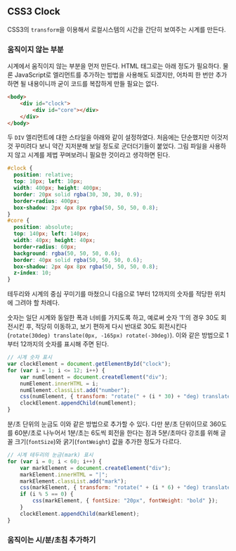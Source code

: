 CSS3 Clock
----------

CSS3의 `transform`을 이용해서 로컬시스템의 시간을 간단히 보여주는 시계를 만든다.

### 움직이지 않는 부분 ###

시계에서 움직이지 않는 부분을 먼저 만든다.
HTML 태그로는 아래 정도가 필요하다.
물론 JavaScript로 엘리먼트를 추가하는 방법을 사용해도 되겠지만, 어차피 한 번만 추가하면 될 내용이니까 굳이 코드를 복잡하게 만들 필요는 없다.

```html
<body>
    <div id="clock">
        <div id="core"></div>
    </div>
</body>
```

두 `DIV` 엘리먼트에 대한 스타일을 아래와 같이 설정하였다.
처음에는 단순했지만 이것저것 꾸미려다 보니 약간 지저분해 보일 정도로 군더더기들이 붙었다.
그림 파일을 사용하지 않고 시계를 제법 꾸며보려니 필요한 것이라고 생각하면 된다.

```css
#clock {
  position: relative;
  top: 10px; left: 10px;
  width: 400px; height: 400px;
  border: 20px solid rgba(30, 30, 30, 0.9);
  border-radius: 400px;
  box-shadow: 2px 4px 8px rgba(50, 50, 50, 0.8);
}
#core {
  position: absolute;
  top: 140px; left: 140px;
  width: 40px; height: 40px;
  border-radius: 60px;
  background: rgba(50, 50, 50, 0.6);
  border: 40px solid rgba(50, 50, 50, 0.6);
  box-shadow: 2px 4px 8px rgba(50, 50, 50, 0.8);
  z-index: 10;
}
```

테두리와 시계의 중심 꾸미기를 마쳤으니 다음으로 1부터 12까지의 숫자를 적당한 위치에 그려야 할 차례다.

숫자는 일단 시계와 동일한 폭과 너비를 가지도록 하고, 예로써 숫자 '1'의 경우 30도 회전시킨 후, 적당히 이동하고, 보기 편하게 다시 반대로 30도 회전시킨다(`rotate(30deg) translate(0px, -165px) rotate(-30deg)`).
이와 같은 방법으로 1부터 12까지의 숫자를 표시해 주면 된다.

```javascript
// 시계 숫자 표시
var clockElement = document.getElementById("clock");
for (var i = 1; i <= 12; i++) {
    var numElement = document.createElement("div");
    numElement.innerHTML = i;
    numElement.classList.add("number");
    css(numElement, { transform: "rotate(" + (i * 30) + "deg) translate(0px, -165px) rotate(-" + (i * 30) + "deg)" });
    clockElement.appendChild(numElement);
}
```

분/초 단위의 눈금도 이와 같은 방법으로 추가할 수 있다.
다만 분/초 단위이므로 360도를 60분/초로 나누어서 1분/초는 6도씩 회전을 한다는 점과 5분/초마다 강조를 위해 글꼴 크기(`fontSize`)와 굵기(`fontWeight`) 값을 추가한 정도가 다르다.

```javascript
// 시계 테두리의 눈금(mark) 표시
for (var i = 0; i < 60; i++) {
    var markElement = document.createElement("div");
    markElement.innerHTML = "|";
    markElement.classList.add("mark");
    css(markElement, { transform: "rotate(" + (i * 6) + "deg) translate(0px, -196px)" });
    if (i % 5 == 0) {
        css(markElement, { fontSize: "20px", fontWeight: "bold" });
    }
    clockElement.appendChild(markElement);
}
```

### 움직이는 시/분/초침 추가하기 ###


